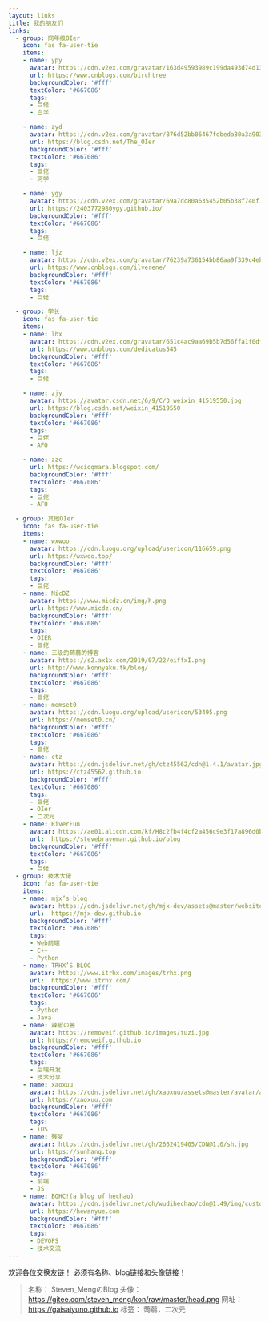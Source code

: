 ```yaml
---
layout: links
title: 我的朋友们
links:
  - group: 同年级OIer
    icon: fas fa-user-tie
    items:
    - name: ypy
      avatar: https://cdn.v2ex.com/gravatar/163d49593989c199da493d74d1323b9c
      url: https://www.cnblogs.com/birchtree
      backgroundColor: '#fff'
      textColor: '#667086'
      tags:
      - 巨佬
      - 白学

    - name: zyd
      avatar: https://cdn.v2ex.com/gravatar/876d52bb06467fdbeda80a3a903fbef6
      url: https://blog.csdn.net/The_OIer
      backgroundColor: '#fff'
      textColor: '#667086'
      tags:
      - 巨佬
      - 珂学

    - name: ygy
      avatar: https://cdn.v2ex.com/gravatar/69a7dc80a635452b05b38f740f1e93a0
      url: https://2403772980ygy.github.io/
      backgroundColor: '#fff'
      textColor: '#667086'
      tags:
      - 巨佬

    - name: ljz
      avatar: https://cdn.v2ex.com/gravatar/76239a736154bb86aa9f339c4eb3cad0
      url: https://www.cnblogs.com/ilverene/
      backgroundColor: '#fff'
      textColor: '#667086'
      tags:
      - 巨佬

  - group: 学长
    icon: fas fa-user-tie
    items:
    - name: lhx
      avatar: https://cdn.v2ex.com/gravatar/651c4ac9aa69b5b7d56ffa1f0df5614d
      url: https://www.cnblogs.com/dedicatus545
      backgroundColor: '#fff'
      textColor: '#667086'
      tags:
      - 巨佬

    - name: zjy
      avatar: https://avatar.csdn.net/6/9/C/3_weixin_41519550.jpg
      url: https://blog.csdn.net/weixin_41519550
      backgroundColor: '#fff'
      textColor: '#667086'
      tags:
      - 巨佬
      - AFO

    - name: zzc
      url: https://wcioqmara.blogspot.com/
      backgroundColor: '#fff'
      textColor: '#667086'
      tags:
      - 巨佬
      - AFO

  - group: 其他OIer
    icon: fas fa-user-tie
    items:
    - name: wxwoo
      avatar: https://cdn.luogu.org/upload/usericon/116659.png
      url: https://wxwoo.top/
      backgroundColor: '#fff'
      textColor: '#667086'
      tags:
      - 巨佬
    - name: MicDZ
      avatar: https://www.micdz.cn/img/h.png
      url: https://www.micdz.cn/
      backgroundColor: '#fff'
      textColor: '#667086'
      tags:
      - OIER
      - 巨佬
    - name: 三级的蒟蒻的博客
      avatar: https://s2.ax1x.com/2019/07/22/eiffxI.png
      url: http://www.konnyaku.tk/blog/
      backgroundColor: '#fff'
      textColor: '#667086'
      tags:
      - 巨佬
    - name: memset0
      avatar: https://cdn.luogu.org/upload/usericon/53495.png
      url: https://memset0.cn/
      backgroundColor: '#fff'
      textColor: '#667086'
      tags:
      - 巨佬
    - name: ctz
      avatar: https://cdn.jsdelivr.net/gh/ctz45562/cdn@1.4.1/avatar.jpg
      url: https://ctz45562.github.io
      backgroundColor: '#fff'
      textColor: '#667086'
      tags:
      - 巨佬
      - OIer
      - 二次元
    - name: RiverFun
      avatar: https://ae01.alicdn.com/kf/H8c2fb4f4cf2a456c9e3f17a896d0b8f2P.png
      url:  https://stevebraveman.github.io/blog
      backgroundColor: '#fff'
      textColor: '#667086'
      tags:
      - 巨佬
  - group: 技术大佬
    icon: fas fa-user-tie
    items:
    - name: mjx’s blog
      avatar: https://cdn.jsdelivr.net/gh/mjx-dev/assets@master/website/img/avatar.jpg
      url:  https://mjx-dev.github.io
      backgroundColor: '#fff'
      textColor: '#667086'
      tags:
      - Web前端
      - C++
      - Python
    - name: TRHX’S BLOG
      avatar: https://www.itrhx.com/images/trhx.png
      url:  https://www.itrhx.com/
      backgroundColor: '#fff'
      textColor: '#667086'
      tags:
      - Python
      - Java
    - name: 辣椒の酱
      avatar: https://removeif.github.io/images/tuzi.jpg
      url: https://removeif.github.io
      backgroundColor: '#fff'
      textColor: '#667086'
      tags:
      - 后端开发
      - 技术分享
    - name: xaoxuu
      avatar: https://cdn.jsdelivr.net/gh/xaoxuu/assets@master/avatar/avatar.png
      url: https://xaoxuu.com
      backgroundColor: '#fff'
      textColor: '#667086'
      tags:
      - iOS
    - name: 残梦
      avatar: https://cdn.jsdelivr.net/gh/2662419405/CDN@1.0/sh.jpg
      url: https://sunhang.top
      backgroundColor: '#fff'
      textColor: '#667086'
      tags:
      - 前端
      - JS
    - name: BOHC!(a blog of hechao)
      avatar: https://cdn.jsdelivr.net/gh/wudihechao/cdn@1.49/img/custom/avatar.gif
      url: https://hewanyue.com
      backgroundColor: '#fff'
      textColor: '#667086'
      tags:
      - DEVOPS
      - 技术交流
---
```


欢迎各位交换友链！
必须有名称、blog链接和头像链接！

> 名称： Steven_MengのBlog
> 头像： https://gitee.com/steven_meng/kon/raw/master/head.png
> 网址： https://gaisaiyuno.github.io
> 标签： 蒟蒻，二次元